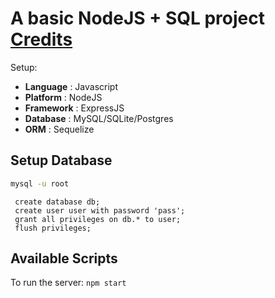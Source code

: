 # A basic NodeJS + SQL project [Credits](http://realworld.io)

Setup:

- **Language**	: Javascript
- **Platform**	: NodeJS
- **Framework**	: ExpressJS
- **Database**	: MySQL/SQLite/Postgres
- **ORM**	: Sequelize

## Setup Database

```bash
mysql -u root
```

```mysql-psql
 create database db;
 create user user with password 'pass';
 grant all privileges on db.* to user;
 flush privileges;
```

## Available Scripts

To run the server:
`npm start`